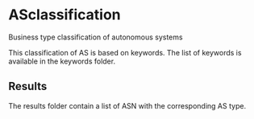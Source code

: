# ASclassification
Business type classification of autonomous systems

This classification of AS is based on keywords. The list of keywords is available in the keywords folder.

## Results
The results folder contain a list of ASN with the corresponding AS type.
